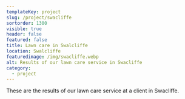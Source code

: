 ```yaml
---
templateKey: project
slug: /project/swacliffe
sortorder: 1300
visible: true
header: false
featured: false
title: Lawn care in Swalcliffe
location: Swalcliffe
featuredimage: /img/swacliffe.webp
alt: Results of our lawn care service in Swacliffe
category:
  - project
---
```


These are the results of our lawn care service at a client in Swacliffe.
